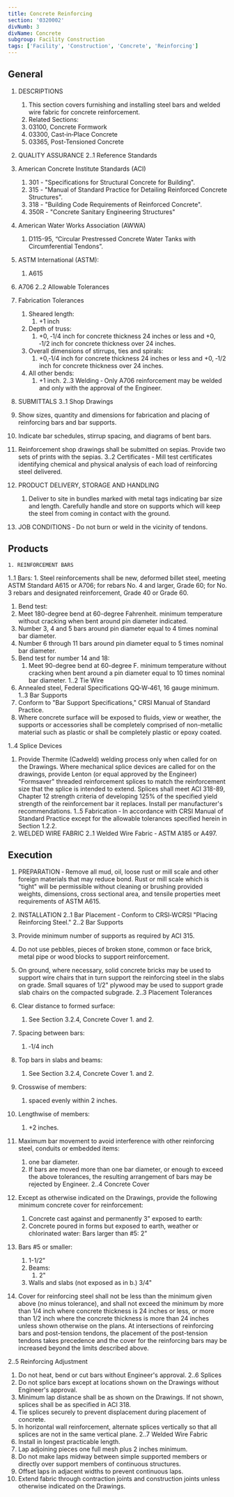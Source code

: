 ```yaml
---
title: Concrete Reinforcing
section: '0320002'
divNumb: 3
divName: Concrete
subgroup: Facility Construction
tags: ['Facility', 'Construction', 'Concrete', 'Reinforcing']
---
```


## General

1. DESCRIPTIONS 

   1. This section covers furnishing and installing steel bars and welded wire fabric for concrete reinforcement. 
   1. Related Sections:
   1. 03100, Concrete Formwork 
   1. 03300, Cast‑in‑Place Concrete
   1. 03365, Post-Tensioned Concrete
2. QUALITY ASSURANCE 
2..1 Reference Standards 
1. American Concrete Institute Standards (ACI) 
      1. 301 - "Specifications for Structural Concrete for Building".
      1. 315 - "Manual of Standard Practice for Detailing Reinforced Concrete Structures".
      1. 318 - "Building Code Requirements of Reinforced Concrete".
      1. 350R - "Concrete Sanitary Engineering Structures"
2. American Water Works Association (AWWA)
      1. D115-95, “Circular Prestressed Concrete Water Tanks with Circumferential Tendons”.
3. ASTM International (ASTM):
      1. A615
2. A706
2..2 Allowable Tolerances 
1. Fabrication Tolerances 
      1. Sheared length:
         1. +1 inch 
      1. Depth of truss:
         1. +0, ‑1/4 inch for concrete thickness 24 inches or less and +0, ‑1/2 inch for concrete thickness over 24 inches. 
      1. Overall dimensions of stirrups, ties and spirals:
         1. +0,‑1/4 inch for concrete thickness 24 inches or less and +0, ‑1/2 inch for concrete thickness over 24 inches.
      1. All other bends:
         1. +1 inch. 
2..3 Welding ‑ Only A706 reinforcement may be welded and only with the approval of the Engineer.
3. SUBMITTALS 
3..1 Shop Drawings 
 1. Show sizes, quantity and dimensions for fabrication and placing of reinforcing bars and bar supports. 
 2. Indicate bar schedules, stirrup spacing, and diagrams of bent bars.
 3. Reinforcement shop drawings shall be submitted on sepias. Provide two sets of prints with the sepias.
3..2 Certificates ‑ Mill test certificates identifying chemical and physical analysis of each load of reinforcing steel delivered. 
4. PRODUCT DELIVERY, STORAGE AND HANDLING 
   1. Deliver to site in bundles marked with metal tags indicating bar size and length. Carefully handle and store on supports which will keep the steel from coming in contact with the ground. 
5. JOB CONDITIONS ‑ Do not burn or weld in the vicinity of tendons. 

## Products

	1. REINFORCEMENT BARS 
1..1 Bars:
      1. Steel reinforcements shall be new, deformed billet steel, meeting ASTM Standard A615 or A706; for rebars No. 4 and larger, Grade 60; for No. 3 rebars and designated reinforcement, Grade 40 or Grade 60. 
   1. Bend test:
   1. Meet 180-degree bend at 60-degree Fahrenheit. minimum temperature without cracking when bent around pin diameter indicated. 
   1. Number 3, 4 and 5 bars around pin diameter equal to 4 times nominal bar diameter.
   1. Number 6 through 11 bars around pin diameter equal to 5 times nominal bar diameter. 
   1. Bend test for number 14 and 18:
      1. Meet 90-degree bend at 60-degree F. minimum temperature without cracking when bent around a pin diameter equal to 10 times nominal bar diameter. 
1..2 Tie Wire
 1. Annealed steel, Federal Specifications QQ‑W‑461, 16 gauge minimum. 
1..3 Bar Supports 
 1. Conform to "Bar Support Specifications," CRSI Manual of Standard Practice. 
 2. Where concrete surface will be exposed to fluids, view or weather, the supports or accessories shall be completely comprised of non-metallic material such as plastic or shall be completely plastic or epoxy coated. 

1..4 Splice Devices
   1. Provide Thermite (Cadweld) welding process only when called for on the Drawings. Where mechanical splice devices are called for on the drawings, provide Lenton (or equal approved by the Engineer) "Formsaver" threaded reinforcement splices to match the reinforcement size that the splice is intended to extend. Splices shall meet ACI 318-89, Chapter 12 strength criteria of developing 125% of the specified yield strength of the reinforcement bar it replaces. Install per manufacturer's recommendations.
1..5 Fabrication ‑ In accordance with CRSI Manual of Standard Practice except for the allowable tolerances specified herein in Section 1.2.2.
2. WELDED WIRE FABRIC 
2..1 Welded Wire Fabric ‑ ASTM A185 or A497.

## Execution

1. PREPARATION ‑ Remove all mud, oil, loose rust or mill scale and other foreign materials that may reduce bond. Rust or mill scale which is "tight" will be permissible without cleaning or brushing provided weights, dimensions, cross sectional area, and tensile properties meet requirements of ASTM A615. 
2. INSTALLATION 
2..1 Bar Placement ‑ Conform to CRSI‑WCRSI "Placing Reinforcing Steel." 
2..2 Bar Supports 
 1. Provide minimum number of supports as required by ACI 315.
 2. Do not use pebbles, pieces of broken stone, common or face brick, metal pipe or wood blocks to support reinforcement. 
 3. On ground, where necessary, solid concrete bricks may be used to support wire chairs that in turn support the reinforcing steel in the slabs on grade. Small squares of 1/2" plywood may be used to support grade slab chairs on the compacted subgrade.
2..3 Placement Tolerances 

 1. Clear distance to formed surface:
    1. See Section 3.2.4, Concrete Cover 1. and 2. 
 2. Spacing between bars:
    1. ‑1/4 inch 
 3. Top bars in slabs and beams:
    1. See Section 3.2.4, Concrete Cover 1. and 2. 
 4. Crosswise of members:
    1. spaced evenly within 2 inches. 
 5. Lengthwise of members:
    1. +2 inches. 
 6. Maximum bar movement to avoid interference with other reinforcing steel, conduits or embedded items:
    1. one bar diameter. 
      1. If bars are moved more than one bar diameter, or enough to exceed the above tolerances, the resulting arrangement of bars may be rejected by Engineer. 
2..4 Concrete Cover 
 1. Except as otherwise indicated on the Drawings, provide the following minimum concrete cover for reinforcement:
      1. Concrete cast against and permanently 3"
 exposed to earth: 
      1. Concrete poured in forms but exposed to earth, weather or chlorinated water:
Bars larger than #5: 2”
   1. Bars #5 or smaller:
      1. 1-1/2”
      1. Beams:
         1. 2"
      1. Walls and slabs (not exposed as in b.) 3/4"
2. Cover for reinforcing steel shall not be less than the minimum given above (no minus tolerance), and shall not exceed the minimum by more than 1/4 inch where concrete thickness is 24 inches or less, or more than 1/2 inch where the concrete thickness is more than 24 inches unless shown otherwise on the plans. At intersections of reinforcing bars and post-tension tendons, the placement of the post-tension tendons takes precedence and the cover for the reinforcing bars may be increased beyond the limits described above.

2..5 Reinforcing Adjustment 
 1. Do not heat, bend or cut bars without Engineer's approval. 
2..6 Splices 
 1. Do not splice bars except at locations shown on the Drawings without Engineer's approval. 
 2. Minimum lap distance shall be as shown on the Drawings. If not shown, splices shall be as specified in ACI 318. 
 3. Tie splices securely to prevent displacement during placement of concrete. 
 4. In horizontal wall reinforcement, alternate splices vertically so that all splices are not in the same vertical plane. 
2..7 Welded Wire Fabric 
1. Install in longest practicable length. 
2. Lap adjoining pieces one full mesh plus 2 inches minimum. 
3. Do not make laps midway between simple supported members or directly over support members of continuous structures. 
4. Offset laps in adjacent widths to prevent continuous laps.
5. Extend fabric through contraction joints and construction joints unless otherwise indicated on the Drawings. 

